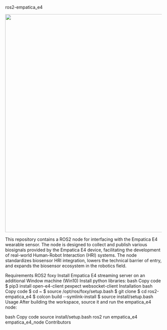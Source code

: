 ros2-empatica_e4
<p align="center">
<img src="/media/img/ros2_biosensor_pkg.png" width="700" >
</p>
This repository contains a ROS2 node for interfacing with the Empatica E4 wearable sensor. The node is designed to collect and publish various biosignals provided by the Empatica E4 device, facilitating the development of real-world Human-Robot Interaction (HRI) systems. The node standardizes biosensor HRI integration, lowers the technical barrier of entry, and expands the biosensor ecosystem in the robotics field.

Requirements
ROS2 foxy
Install Empatica E4 streaming server on an additional Window machine (Win10)
Install python libraries:
bash
Copy code
$ pip3 install open-e4-client pexpect websocket-client
Installation
bash
Copy code
$ cd ~
$ source /opt/ros/foxy/setup.bash
$ git clone 
$ cd ros2-empatica_e4
$ colcon build --symlink-install
$ source install/setup.bash
Usage
After building the workspace, source it and run the empatica_e4 node:

bash
Copy code
source install/setup.bash
ros2 run empatica_e4 empatica_e4_node
Contributors

